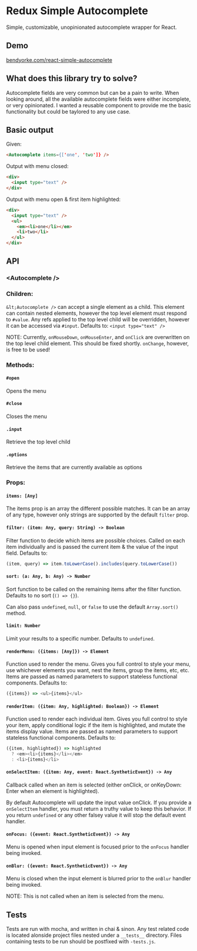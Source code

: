 # Redux Simple Autocomplete

Simple, customizable, unopinionated autocomplete wrapper for React.

## Demo

[bendyorke.com/react-simple-autocomplete](http://bendyorke.com/react-simple-autocomplete)

## What does this library try to solve?

Autocomplete fields are very common but can be a pain to write.  When looking around, all the available autocomplete fields were either incomplete, or very opinionated.  I wanted a reusable component to provide me the basic functionality but could be taylored to any use case.

## Basic output

Given:

```html
<Autocomplete items={['one', 'two']} />
```

Output with menu closed:

```html
<div>
  <input type="text" />
</div>
```

Output with menu open & first item highlighted:

```html
<div>
  <input type="text" />
  <ul>
    <em><li>one</li></em>
    <li>two</li>
  </ul>
</div>
```

## API

### &lt;Autocomplete />

### Children:

`&lt;Autocomplete />` can accept a single element as a child.  This element can contain nested elements, however the top level element must respond to `#value`.  Any refs applied to the top level child will be overridden, however it can be accessed via `#input`.  Defaults to: `<input type="text" />`

NOTE: Currently, `onMouseDown`, `onMouseEnter`, and `onClick` are overwritten on the top level child element.  This should be fixed shortly.  `onChange`, however, is free to be used!

### Methods:

#### `#open`

Opens the menu

#### `#close`

Closes the menu

#### `.input`

Retrieve the top level child

#### `.options`

Retrieve the items that are currently available as options

### Props:

#### `items: [Any]`

The items prop is an array the different possible matches.  It can be an array of any type, however only strings are supported by the default `filter` prop.

#### `filter: (item: Any, query: String) -> Boolean`

Filter function to decide which items are possible choices.  Called on each item individually and is passed the current item & the value of the input field. Defaults to:

```js
(item, query) => item.toLowerCase().includes(query.toLowerCase())
```

#### `sort: (a: Any, b: Any) -> Number`

Sort function to be called on the remaining items after the filter function.  Defaults to no sort (`() => {}`).

Can also pass `undefined`, `null`, or `false` to use the default `Array.sort()` method.

#### `limit: Number`

Limit your results to a specific number.  Defaults to `undefined`.

#### `renderMenu: ({items: [Any]}) -> Element`

Function used to render the menu.  Gives you full control to style your menu, use whichever elements you want, nest the items, group the items, etc, etc.  Items are passed as named parameters to support stateless functional components.  Defaults to:

```js
({items}) => <ul>{items}</ul>
```

#### `renderItem: ({item: Any, highlighted: Boolean}) -> Element`

Function used to render each individual item.  Gives you full control to style your item, apply conditional logic if the item is highlighted, and mutate the items display value.  Items are passed as named parameters to support stateless functional components.  Defaults to:

```js
({item, highlighted}) => highlighted
  ? <em><li>{items}</li></em>
  : <li>{items}</li>
```

#### `onSelectItem: ({item: Any, event: React.SyntheticEvent}) -> Any`

Callback called when an item is selected (either onClick, or onKeyDown: Enter when an element is highlighted).

By default Autocomplete will update the input value onClick.  If you provide a `onSelectItem` handler, you must return a truthy value to keep this behavior.  If you return `undefined` or any other falsey value it will stop the default event handler.

#### `onFocus: ({event: React.SyntheticEvent}) -> Any`

Menu is opened when input element is focused prior to the `onFocus` handler being invoked.

#### `onBlur: ({event: React.SyntheticEvent}) -> Any`

Menu is closed when the input element is blurred prior to the `onBlur` handler being invoked.

NOTE: This is not called when an item is selected from the menu.

## Tests

Tests are run with mocha, and written in chai & sinon.  Any test related code is located alonside project files nested under a `__tests__` directory.  Files containing tests to be run should be postfixed with `-tests.js`.
